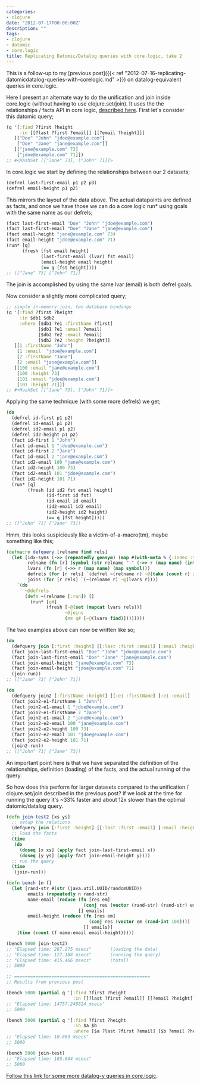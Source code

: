 ```yaml
---
categories:
- clojure
date: "2012-07-17T00:00:00Z"
description: ""
tags:
- clojure
- datomic
- core.logic
title: Replicating Datomic/Datalog queries with core.logic, take 2
---
```

This is a follow-up to my [previous post]({{< ref "2012-07-16-replicating-datomicdatalog-queries-with-corelogic.md" >}}) on datalog-equivalent queries in core.logic.

Here I present an alternate way to do the unification and join inside core.logic (without having to use clojure.set/join). It uses the the relationships / facts API in core logic, [described here](https://github.com/clojure/core.logic/wiki/Features). First let's consider this datomic query;

```clojure
(q '[:find ?first ?height
     :in [[?last ?first ?email]] [[?email ?height]]]
   [["Doe" "John" "jdoe@example.com"]
    ["Doe" "Jane" "jane@example.com"]]
   [["jane@example.com" 73]
    ["jdoe@example.com" 71]])
;; #<HashSet [["Jane" 73], ["John" 71]]>
```

In core.logic we start by defining the relationships between our 2 datasets;

```clojure
(defrel last-first-email p1 p2 p3)
(defrel email-height p1 p2)
```

This mirrors the layout of the data above. The actual datapoints are defined as facts, and once we have those we can do a core.logic run* using goals with the same name as our defrels;

```clojure
(fact last-first-email "Doe" "John" "jdoe@example.com")
(fact last-first-email "Doe" "Jane" "jane@example.com")
(fact email-height "jane@example.com" 73)
(fact email-height "jdoe@example.com" 71)
(run* [q]
      (fresh [fst email height]
             (last-first-email (lvar) fst email)
             (email-height email height)
             (== q [fst height])))
;; (["Jane" 73] ["John" 71])
```

The join is accomplished by using the same lvar (email) is both defrel goals.

Now consider a slightly more complicated query;

```clojure
;; simple in-memory join, two database bindings
(q '[:find ?first ?height
     :in $db1 $db2
     :where [$db1 ?e1 :firstName ?first]
            [$db1 ?e1 :email ?email]
            [$db2 ?e2 :email ?email]
            [$db2 ?e2 :height ?height]]
   [[1 :firstName "John"]
    [1 :email  "jdoe@example.com"]
    [2 :firstName "Jane"]
    [2 :email "jane@example.com"]]
   [[100 :email "jane@example.com"]
    [100 :height 73]
    [101 :email "jdoe@example.com"]
    [101 :height 71]])
;; #<HashSet [["Jane" 73], ["John" 71]]>
```


Applying the same technique (with some more defrels) we get;

```clojure
(do
  (defrel id-first p1 p2)
  (defrel id-email p1 p2)
  (defrel id2-email p1 p2)
  (defrel id2-height p1 p2)
  (fact id-first 1 "John")
  (fact id-email 1 "jdoe@example.com")
  (fact id-first 2 "Jane")
  (fact id-email 2 "jane@example.com")
  (fact id2-email 100 "jane@example.com")
  (fact id2-height 100 73)
  (fact id2-email 101 "jdoe@example.com")
  (fact id2-height 101 71)
  (run* [q]
        (fresh [id id2 fst email height]
               (id-first id fst)
               (id-email id email)
               (id2-email id2 email)
               (id2-height id2 height)
               (== q [fst height]))))
;; (["John" 71] ["Jane" 73])
```

Hmm, this looks suspiciously like a victim-of-a-macro(tm), maybe something like this;

```clojure
(defmacro defquery [relname find rels]
  (let [idx-syms (->> (repeatedly gensym) (map #(with-meta % {:index :t})))
        relname (fn [r] (symbol (str relname "-" (->> r (map name) (interpose "-") (reduce str)))))
        lvars (fn [r] (->> r (map name) (map symbol)))
        defrels (for [r rels] `(defrel ~(relname r) ~@(take (count r) idx-syms)))
        joins (for [r rels] `(~(relname r) ~@(lvars r)))]
    `(do
       ~@defrels
       (defn ~(relname [:run]) []
         (run* [q#]
               (fresh [~@(set (mapcat lvars rels))]
                      ~@joins
                      (== q# [~@(lvars find)])))))))
```

The two examples above can now be written like so;

```clojure
(do
  (defquery join [:first :height] [[:last :first :email] [:email :height]])
  (fact join-last-first-email "Doe" "John" "jdoe@example.com")
  (fact join-last-first-email "Doe" "Jane" "jane@example.com")
  (fact join-email-height "jane@example.com" 73)
  (fact join-email-height "jdoe@example.com" 71)
  (join-run))
;; (["Jane" 73] ["John" 71])

(do
  (defquery join2 [:firstName :height] [[:e1 :firstName] [:e1 :email] [:e2 :email] [:e2 :height]])
  (fact join2-e1-firstName 1 "John")
  (fact join2-e1-email 1 "jdoe@example.com")
  (fact join2-e1-firstName 2 "Jane")
  (fact join2-e1-email 2 "jane@example.com")
  (fact join2-e2-email 100 "jane@example.com")
  (fact join2-e2-height 100 73)
  (fact join2-e2-email 101 "jdoe@example.com")
  (fact join2-e2-height 101 71)
  (join2-run))
;; (["John" 71] ["Jane" 73])
```


An important point here is that we have separated the definition of the relationships, definition (loading) of the facts, and the actual running of the query.

So how does this perform for larger datasets compared to the unification / clojure.set/join described in the previous post? If we look at the time for running the query it's ~33% faster and about 12x slower than the optimal datomic/datalog query.
```clojure
(defn join-test2 [xs ys]
  ;; setup the relations
  (defquery join [:first :height] [[:last :first :email] [:email :height]])
  ;; load the facts
  (time
   (do
     (doseq [x xs] (apply fact join-last-first-email x))
     (doseq [y ys] (apply fact join-email-height y))))
  ;; run the query
  (time
   (join-run)))

(defn bench [n f]
  (let [rand-str #(str (java.util.UUID/randomUUID))
        emails (repeatedly n rand-str)
        name-email (reduce (fn [res em]
                             (conj res (vector (rand-str) (rand-str) em)))
                           [] emails)
        email-height (reduce (fn [res em]
                               (conj res (vector em (rand-int 100))))
                             [] emails)]
    (time (count (f name-email email-height)))))

(bench 5000 join-test2)
;; "Elapsed time: 287.275 msecs"       (loading the data)
;; "Elapsed time: 127.188 msecs"       (running the query)
;; "Elapsed time: 415.466 msecs"       (total)
;; 5000

;; ===================================================
;; Results from previous post

(bench 5000 (partial q '[:find ?first ?height
                         :in [[?last ?first ?email]] [[?email ?height]]]))
;; "Elapsed time: 14757.248824 msecs"
;; 5000

(bench 5000 (partial q '[:find ?first ?height
                         :in $a $b
                         :where [$a ?last ?first ?email] [$b ?email ?height]]))
;; "Elapsed time: 10.869 msecs"
;; 5000

(bench 5000 join-test)
;; "Elapsed time: 185.604 msecs"
;; 5000
```

[Follow this link for some more datalog-y queries in core.logic](https://gist.github.com/3150994).
